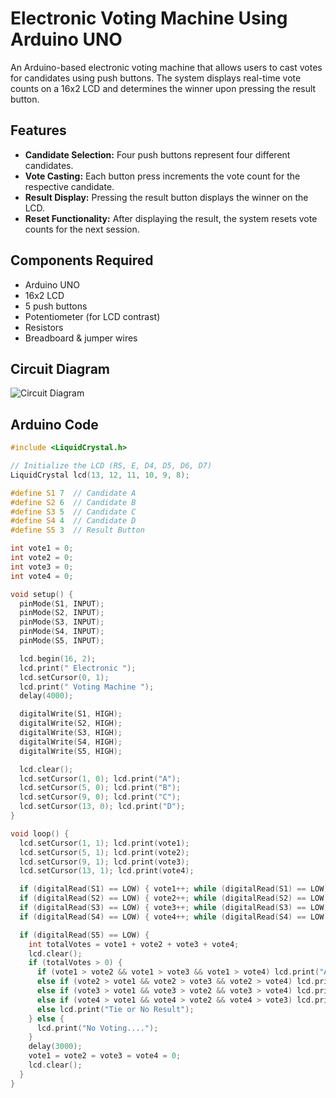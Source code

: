 # Electronic Voting Machine Using Arduino UNO
An Arduino-based electronic voting machine that allows users to cast votes for candidates using push buttons. The system displays real-time vote counts on a 16x2 LCD and determines the winner upon pressing the result button.
## Features
- **Candidate Selection:** Four push buttons represent four different candidates.
- **Vote Casting:** Each button press increments the vote count for the respective candidate.
- **Result Display:** Pressing the result button displays the winner on the LCD.
- **Reset Functionality:** After displaying the result, the system resets vote counts for the next session.
## Components Required
- Arduino UNO
- 16x2 LCD
- 5 push buttons
- Potentiometer (for LCD contrast)
- Resistors
- Breadboard & jumper wires
## Circuit Diagram
![Circuit Diagram](images/circuit_diagram.png)
## Arduino Code
```cpp
#include <LiquidCrystal.h>

// Initialize the LCD (RS, E, D4, D5, D6, D7)
LiquidCrystal lcd(13, 12, 11, 10, 9, 8);

#define S1 7  // Candidate A
#define S2 6  // Candidate B
#define S3 5  // Candidate C
#define S4 4  // Candidate D
#define S5 3  // Result Button

int vote1 = 0;
int vote2 = 0;
int vote3 = 0;
int vote4 = 0;

void setup() {
  pinMode(S1, INPUT);
  pinMode(S2, INPUT);
  pinMode(S3, INPUT);
  pinMode(S4, INPUT);
  pinMode(S5, INPUT);

  lcd.begin(16, 2);
  lcd.print(" Electronic ");
  lcd.setCursor(0, 1);
  lcd.print(" Voting Machine ");
  delay(4000);

  digitalWrite(S1, HIGH);
  digitalWrite(S2, HIGH);
  digitalWrite(S3, HIGH);
  digitalWrite(S4, HIGH);
  digitalWrite(S5, HIGH);

  lcd.clear();
  lcd.setCursor(1, 0); lcd.print("A");
  lcd.setCursor(5, 0); lcd.print("B");
  lcd.setCursor(9, 0); lcd.print("C");
  lcd.setCursor(13, 0); lcd.print("D");
}

void loop() {
  lcd.setCursor(1, 1); lcd.print(vote1);
  lcd.setCursor(5, 1); lcd.print(vote2);
  lcd.setCursor(9, 1); lcd.print(vote3);
  lcd.setCursor(13, 1); lcd.print(vote4);

  if (digitalRead(S1) == LOW) { vote1++; while (digitalRead(S1) == LOW); }
  if (digitalRead(S2) == LOW) { vote2++; while (digitalRead(S2) == LOW); }
  if (digitalRead(S3) == LOW) { vote3++; while (digitalRead(S3) == LOW); }
  if (digitalRead(S4) == LOW) { vote4++; while (digitalRead(S4) == LOW); }

  if (digitalRead(S5) == LOW) {
    int totalVotes = vote1 + vote2 + vote3 + vote4;
    lcd.clear();
    if (totalVotes > 0) {
      if (vote1 > vote2 && vote1 > vote3 && vote1 > vote4) lcd.print("A is Winner");
      else if (vote2 > vote1 && vote2 > vote3 && vote2 > vote4) lcd.print("B is Winner");
      else if (vote3 > vote1 && vote3 > vote2 && vote3 > vote4) lcd.print("C is Winner");
      else if (vote4 > vote1 && vote4 > vote2 && vote4 > vote3) lcd.print("D is Winner");
      else lcd.print("Tie or No Result");
    } else {
      lcd.print("No Voting....");
    }
    delay(3000);
    vote1 = vote2 = vote3 = vote4 = 0;
    lcd.clear();
  }
}
